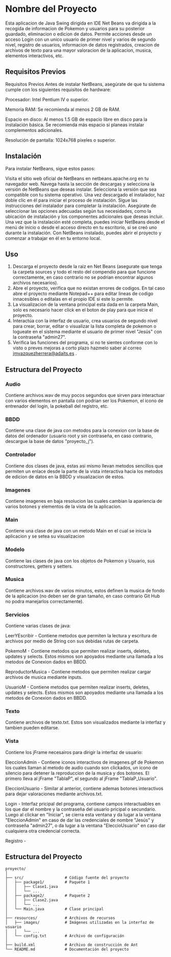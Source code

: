 # Nombre del Proyecto

Esta aplicacion de Java Swing dirigida en IDE Net Beans va dirigida a la recogida de informacion de Pokemon y usuarios para su posterior guardado, eliminacion o edicion de datos. Permite acciones desde un acceso Login con un unico usuario de primer nivel y varios de segundo nivel, registro de usuarios, informacion de datos registrados, creacion de archivos de texto para una mayor valoracion de la aplicacion, musica, elementos interactivos, etc.

## Requisitos Previos

Requisitos Previos
Antes de instalar NetBeans, asegúrate de que tu sistema cumple con los siguientes requisitos de hardware:

Procesador: Intel Pentium IV o superior.

Memoria RAM: Se recomienda al menos 2 GB de RAM.

Espacio en disco: Al menos 1.5 GB de espacio libre en disco para la instalación básica. Se recomienda más espacio si planeas instalar complementos adicionales.

Resolución de pantalla: 1024x768 píxeles o superior.

## Instalación

Para instalar NetBeans, sigue estos pasos:

Visita el sitio web oficial de NetBeans en netbeans.apache.org en tu navegador web.
Navega hasta la sección de descargas y selecciona la versión de NetBeans que deseas instalar. Selecciona la versión que sea compatible con tu sistema operativo.
Una vez descargado el instalador, haz doble clic en él para iniciar el proceso de instalación.
Sigue las instrucciones del instalador para completar la instalación. Asegúrate de seleccionar las opciones adecuadas según tus necesidades, como la ubicación de instalación y los componentes adicionales que deseas incluir.
Una vez que la instalación esté completa, puedes iniciar NetBeans desde el menú de inicio o desde el acceso directo en tu escritorio, si se creó uno durante la instalación.
Con NetBeans instalado, puedes abrir el proyecto y comenzar a trabajar en él en tu entorno local.

## Uso

1. Descarga el proyecto desde la raiz en Net Beans (asegurate que tenga la carpeta sources y todo el resto del compendio para que funcione correctamente, en caso contrario no se podrian encontrar algunos archivos necesarios).
2. Abre el proyecto, verifica que no existan errores de codigos. En tal caso abre el proyecto mediante Notepad++ para editar lineas de codigo innacesibles o editalas en el propio IDE si este lo permite.
3. La visualizacion de la ventana principal esta dada en la carpeta Main, solo es necesario hacer click en el boton de play para que inicie el proyecto.
4. Interactúa con la interfaz de usuario, crea usuarios de segundo nivel para crear, borrar, editar o visualizar la lista completa de pokemon o logueate en el sistema mediante el usuario de primer nivel "Jesús" con la contraseña "admin27".
5. Verifica las funciones del programa, si no te sientes conforme con lo visto o preves mejoras a corto plazo hazmelo saber al correo jmvazquezherrera@adaits.es .

## Estructura del Proyecto

### Audio
Contiene archivos.wav de muy pocos segundos que sirven para interactuar con varios elementos en pantalla con podrian ser los Pokemon, el icono de entrenador del login, la pokeball del registro, etc.

### BBDD
Contiene una clase de java con metodos para la conexion con la base de datos del ordenador (usuario root y sin contraseña, en caso contrario, descargue la base de datos "proyecto_j").

### Controlador
Contiene dos clases de java, estas asi mismo llevan metodos sencillos que permiten un enlace desde la parte de la vista interactiva hacia los metodos de edicion de datos en la BBDD y visualizacion de estos.

### Imagenes
Contiene imagenes en baja resolucion las cuales cambian la apariencia de varios botones y elementos de la vista de la aplicacion.

### Main
Contiene una clase de java con un metodo Main en el cual se inicia la aplicacion y se setea su visualizacion

### Modelo
Contiene las clases de java con los objetos de Pokemon y Usuario, sus constructores, getters y setters.

### Musica
Contiene archivos.wav de varios minutos, estos definen la musica de fondo de la aplicacion (no deben ser de gran tamaño, en caso contrario Git Hub no podra manejarlos correctamente).

### Servicios
Contiene varias clases de java:

LeerYEscribir - Contiene metodos que permiten la lectura y escritura de archivos por medio de String con sus debidas rutas de carpeta.

PokemoM - Contiene metodos que permiten realizar inserts, deletes, updates y selects. Estos mismos son apoyados mediante una llamada a los metodos de Conexion dados en BBDD. 

ReproductorMusica - Contiene metodos que permiten realizar cargar archivos de musica mediante inputs.

UsuarioM - Contiene metodos que permiten realizar inserts, deletes, updates y selects. Estos mismos son apoyados mediante una llamada a los metodos de Conexion dados en BBDD. 

### Texto
Contiene archivos de texto.txt. Estos son visualizados mediante la interfaz y tambien pueden editarse.

### Vista
Contiene los jFrame necesairos para dirigir la interfaz de usuario:

EleccionAdmin - Contiene iconos interactivos de imagenes.gif de Pokemon los cuales llaman al metodo de audio cuando son clickados, un icono de silencio para detener la reproduccion de la musica y dos botones. El primero lleva al jFrame "TablaP", el segundo al jFrame "TablaP_Usuario".

EleccionUsuario - Similar al anterior, contiene ademas botones interactivos para dejar valoraciones mediante archivos.txt.

Login - Interfaz pricipal del programa, contiene campos interactuables en los que dar el nombre y la contraseña del usuario pricipal o secundario. Luego al clickar en "Iniciar", se cierra esta ventana y da lugar a la ventana "EleccionAdmin" en caso de dar las credenciales de nombre "Jesús" y contraseña "admin27", o da lugar a la ventana "EleccioUsuario" en caso dar cualquiera otra credencial correcta. 

Registro - 

## Estructura del Proyecto

```plaintext
proyecto/ 
│
├── src/                  # Código fuente del proyecto
│   ├── package1/         # Paquete 1
│   │   ├── Clase1.java
│   │   └── ...
│   ├── package2/         # Paquete 2
│   │   ├── Clase2.java
│   │   └── ...
│   └── Main.java         # Clase principal
│
├── resources/            # Archivos de recursos
│   ├── images/           # Imágenes utilizadas en la interfaz de usuario
│   │   └── ...
│   └── config.txt        # Archivo de configuración
│
├── build.xml             # Archivo de construcción de Ant
└── README.md             # Documentación del proyecto
